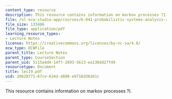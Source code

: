 ```yaml
---
content_type: resource
description: This resource contains information on markov processes ?I.
file: /ol-ocw-studio-app/courses/6-041-probabilistic-systems-analysis-and-applied-probability-spring-2006/2062077167ce634dd880e9716d36d41c_lec19.pdf
file_size: 133486
file_type: application/pdf
learning_resource_types:
- Lecture Notes
license: https://creativecommons.org/licenses/by-nc-sa/4.0/
ocw_type: OCWFile
parent_title: Lecture Notes
parent_type: CourseSection
parent_uid: 5115a4d4-14f7-2093-5613-ea130dd27f49
resourcetype: Document
title: lec19.pdf
uid: 20620771-67ce-634d-d880-e9716d36d41c
---
```

This resource contains information on markov processes ?I.